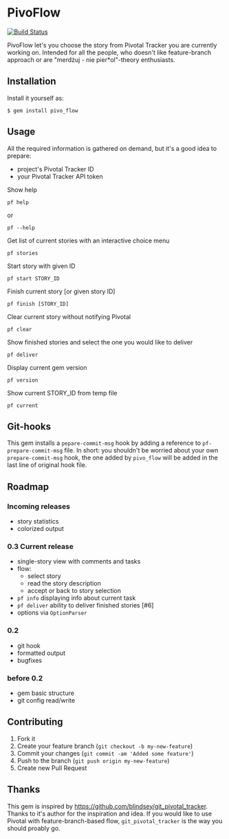 # PivoFlow

[![Build Status](https://secure.travis-ci.org/lubieniebieski/pivo_flow.png?branch=master)](http://travis-ci.org/lubieniebieski/pivo_flow)

PivoFlow let's you choose the story from Pivotal Tracker you are currently working on. Intended for all the people, who doesn't like feature-branch approach or are "merdżuj - nie pier*ol"-theory enthusiasts.

## Installation

Install it yourself as:

    $ gem install pivo_flow

## Usage

All the required information is gathered on demand, but it's a good idea to prepare:

* project's Pivotal Tracker ID
* your Pivotal Tracker API token

Show help

    pf help

or

    pf --help

Get list of current stories with an interactive choice menu

    pf stories

Start story with given ID

    pf start STORY_ID

Finish current story [or given story ID]

    pf finish [STORY_ID]

Clear current story without notifying Pivotal

    pf clear

Show finished stories and select the one you would like to deliver

    pf deliver

Display current gem version

    pf version

Show current STORY_ID from temp file

    pf current

## Git-hooks

This gem installs a `pepare-commit-msg` hook by adding a reference to `pf-prepare-commit-msg` file. In short: you shouldn't be worried about your own `prepare-commit-msg` hook, the one added by `pivo_flow` will be added in the last line of original hook file.

## Roadmap

### Incoming releases

* story statistics
* colorized output

### 0.3 Current release

* single-story view with comments and tasks
* flow:
  * select story
  * read the story description
  * accept or back to story selection
* `pf info` displaying info about current task
* `pf deliver` ability to deliver finished stories [#6]
* options via `OptionParser`

### 0.2

* git hook
* formatted output
* bugfixes

### before 0.2

* gem basic structure
* git config read/write

## Contributing

1. Fork it
2. Create your feature branch (`git checkout -b my-new-feature`)
3. Commit your changes (`git commit -am 'Added some feature'`)
4. Push to the branch (`git push origin my-new-feature`)
5. Create new Pull Request

## Thanks

This gem is inspired by https://github.com/blindsey/git_pivotal_tracker. Thanks to it's author for the inspiration and idea. If you would like to use Pivotal with feature-branch-based flow, `git_pivotal_tracker` is the way you should proably go.
